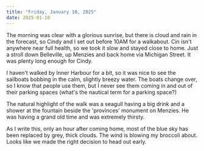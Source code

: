 ```yaml
---
title: "Friday, January 10, 2025"
date: 2025-01-10
---
```


The morning was clear with a glorious sunrise, but there is cloud and rain in the forecast, so Cindy and I set out before 10AM for a walkabout.  Cin isn't anywhere near full health, so we took it slow and stayed close to home.  Just a stroll down Belleville, up Menzies and back home via Michigan Street.  It was plenty long enough for Cindy.

I haven't walked by Inner Harbour for a bit, so it was nice to see the sailboats bobbing in the calm, slightly breezy water.  The boats change over, so I know that people use them, but I never see them coming in and out of their parking spaces (what's the nautical term for a parking space?)  

The natural highlight of the walk was a seagull having a big drink and a shower at the fountain beside the 'provinces' monument on Menzies. He was having a grand old time and was extremely thirsty.

As I write this, only an hour after coming home, most of the blue sky has been replaced by grey, thick clouds.  The wind is blowing my broccoli about.  Looks like we made the right decision to head out early.  
